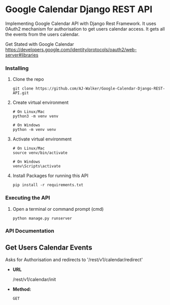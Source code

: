 # Google Calendar Django REST API

Implementing Google Calendar API with Django Rest Framework. It uses 0Auth2 mechanism for authorisation to get users calendar access.
It gets all the events from the users calendar.

Get Stated with Google Calendar
https://developers.google.com/identity/protocols/oauth2/web-server#libraries
### Installing

1. Clone the repo

   ```
   git clone https://github.com/AJ-Walker/Google-Calendar-Django-REST-API.git 
   ```
   
2. Create virtual environment

   ```
   # On Linux/Mac
   python3 -m venv venv
   
   # On Windows
   python -m venv venv
   ```

3. Activate virtual environment

   ```
   # On Linux/Mac
   source venv/bin/activate
   
   # On Windows
   venv\Scripts\activate
   ```

4. Install Packages for running this API

   ```
   pip install -r requirements.txt
   ```


### Executing the API

1. Open a terminal or command prompt (cmd)

   ```
   python manage.py runserver 
   ```
   
### API Documentation

**Get Users Calendar Events**
---

Asks for Authorisation and redirects to '/rest/v1/calendar/redirect'

* **URL**

  /rest/v1/calendar/init

* **Method:**

  `GET`
